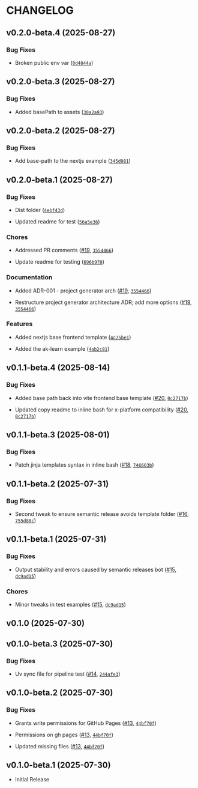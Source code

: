 # CHANGELOG

<!-- version list -->

## v0.2.0-beta.4 (2025-08-27)

### Bug Fixes

- Broken public env var
  ([`0d4844a`](https://github.com/lempira/algokit-templates/commit/0d4844a5966c465c5cfcd7dd21061eb9d400da60))


## v0.2.0-beta.3 (2025-08-27)

### Bug Fixes

- Added basePath to assets
  ([`30a2a93`](https://github.com/lempira/algokit-templates/commit/30a2a93294518789c08f2d0ab6d1d1fbdbf10495))


## v0.2.0-beta.2 (2025-08-27)

### Bug Fixes

- Add base-path to the nextjs example
  ([`345d981`](https://github.com/lempira/algokit-templates/commit/345d981347f80498509079102cba42df081a10cc))


## v0.2.0-beta.1 (2025-08-27)

### Bug Fixes

- Dist folder
  ([`4ebf43d`](https://github.com/lempira/algokit-templates/commit/4ebf43d17b6f98628c69737f7a657a95786a1159))

- Updated readme for test
  ([`56a5e36`](https://github.com/lempira/algokit-templates/commit/56a5e366c93cb31cdd1c0471f324e6edc5605951))

### Chores

- Addressed PR comments ([#19](https://github.com/lempira/algokit-templates/pull/19),
  [`3554466`](https://github.com/lempira/algokit-templates/commit/3554466311286979990f63c4dc75c760d138a02e))

- Update readme for testing
  ([`696b970`](https://github.com/lempira/algokit-templates/commit/696b97094678277939cd69afeb11672338a64b2a))

### Documentation

- Added ADR-001 - project generator arch
  ([#19](https://github.com/lempira/algokit-templates/pull/19),
  [`3554466`](https://github.com/lempira/algokit-templates/commit/3554466311286979990f63c4dc75c760d138a02e))

- Restructure project generator architecture ADR; add more options
  ([#19](https://github.com/lempira/algokit-templates/pull/19),
  [`3554466`](https://github.com/lempira/algokit-templates/commit/3554466311286979990f63c4dc75c760d138a02e))

### Features

- Added nextjs base frontend template
  ([`4c75be1`](https://github.com/lempira/algokit-templates/commit/4c75be14795a33e811d7344b1489975cae50e847))

- Added the ak-learn example
  ([`4ab2c81`](https://github.com/lempira/algokit-templates/commit/4ab2c81e89e99003e6f651bc1d104ef4ba905c62))


## v0.1.1-beta.4 (2025-08-14)

### Bug Fixes

- Added base path back into vite frontend base template
  ([#20](https://github.com/algorandfoundation/algokit-templates/pull/20),
  [`0c2717b`](https://github.com/algorandfoundation/algokit-templates/commit/0c2717b72beed8195d7f10494376703544881160))

- Updated copy readme to inline bash for x-platform compatibility
  ([#20](https://github.com/algorandfoundation/algokit-templates/pull/20),
  [`0c2717b`](https://github.com/algorandfoundation/algokit-templates/commit/0c2717b72beed8195d7f10494376703544881160))


## v0.1.1-beta.3 (2025-08-01)

### Bug Fixes

- Patch jinja templates syntax in inline bash
  ([#18](https://github.com/algorandfoundation/algokit-templates/pull/18),
  [`746603b`](https://github.com/algorandfoundation/algokit-templates/commit/746603b44626f69245083cb61392ce2ab24d2b5c))


## v0.1.1-beta.2 (2025-07-31)

### Bug Fixes

- Second tweak to ensure semantic release avoids template folder
  ([#16](https://github.com/algorandfoundation/algokit-templates/pull/16),
  [`755d88c`](https://github.com/algorandfoundation/algokit-templates/commit/755d88c80f24ab0fb85f549905abe87a3d002749))


## v0.1.1-beta.1 (2025-07-31)

### Bug Fixes

- Output stability and errors caused by semantic releases bot
  ([#15](https://github.com/algorandfoundation/algokit-templates/pull/15),
  [`dc9ad15`](https://github.com/algorandfoundation/algokit-templates/commit/dc9ad15d34e58a212f63fa5a13c324639fccc15f))

### Chores

- Minor tweaks in test examples
  ([#15](https://github.com/algorandfoundation/algokit-templates/pull/15),
  [`dc9ad15`](https://github.com/algorandfoundation/algokit-templates/commit/dc9ad15d34e58a212f63fa5a13c324639fccc15f))


## v0.1.0 (2025-07-30)


## v0.1.0-beta.3 (2025-07-30)

### Bug Fixes

- Uv sync file for pipeline test
  ([#14](https://github.com/algorandfoundation/algokit-templates/pull/14),
  [`244afe3`](https://github.com/algorandfoundation/algokit-templates/commit/244afe366561d269586f098c96f00157326da338))


## v0.1.0-beta.2 (2025-07-30)

### Bug Fixes

- Grants write permissions for GitHub Pages
  ([#13](https://github.com/algorandfoundation/algokit-templates/pull/13),
  [`44bf70f`](https://github.com/algorandfoundation/algokit-templates/commit/44bf70f58c3e01426203c869c731cb30d1a991b7))

- Permissions on gh pages ([#13](https://github.com/algorandfoundation/algokit-templates/pull/13),
  [`44bf70f`](https://github.com/algorandfoundation/algokit-templates/commit/44bf70f58c3e01426203c869c731cb30d1a991b7))

- Updated missing files ([#13](https://github.com/algorandfoundation/algokit-templates/pull/13),
  [`44bf70f`](https://github.com/algorandfoundation/algokit-templates/commit/44bf70f58c3e01426203c869c731cb30d1a991b7))


## v0.1.0-beta.1 (2025-07-30)

- Initial Release
